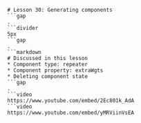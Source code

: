 ```mainHeading
# Lesson 30: Generating components
```gap
.
```divider
5px
```gap
.
```markdown
# Discussed in this lesson
* Component type: repeater
* Component property: extraWgts
* Deleting component state
```gap
.
```video
https://www.youtube.com/embed/2Ec801k_AdA
```video
https://www.youtube.com/embed/yMRViinVsEA